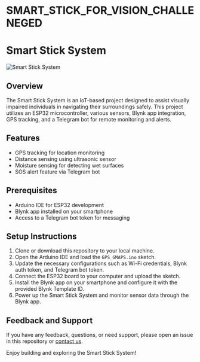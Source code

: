 # SMART_STICK_FOR_VISION_CHALLENEGED

# Smart Stick System

![Smart Stick System](images/smart_stick_system.jpg)

## Overview
The Smart Stick System is an IoT-based project designed to assist visually impaired individuals in navigating their surroundings safely. This project utilizes an ESP32 microcontroller, various sensors, Blynk app integration, GPS tracking, and a Telegram bot for remote monitoring and alerts.

## Features
- GPS tracking for location monitoring
- Distance sensing using ultrasonic sensor
- Moisture sensing for detecting wet surfaces
- SOS alert feature via Telegram bot

## Prerequisites
- Arduino IDE for ESP32 development
- Blynk app installed on your smartphone
- Access to a Telegram bot token for messaging

## Setup Instructions
1. Clone or download this repository to your local machine.
2. Open the Arduino IDE and load the `GPS_GMAPS.ino` sketch.
3. Update the necessary configurations such as Wi-Fi credentials, Blynk auth token, and Telegram bot token.
4. Connect the ESP32 board to your computer and upload the sketch.
5. Install the Blynk app on your smartphone and configure it with the provided Blynk Template ID.
6. Power up the Smart Stick System and monitor sensor data through the Blynk app.

## Feedback and Support
If you have any feedback, questions, or need support, please open an issue in this repository or [contact us](mailto:vishnurajeshkumar2002@gmail.com).

Enjoy building and exploring the Smart Stick System!

